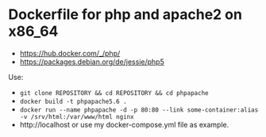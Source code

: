 # Dockerfile for php and apache2 on x86_64
* https://hub.docker.com/_/php/
* https://packages.debian.org/de/jessie/php5

Use:
* ``` git clone REPOSITORY && cd REPOSITORY && cd phpapache ```
* ``` docker build -t phpapache5.6 . ``` 
* ``` docker run --name phpapache -d -p 80:80 --link some-container:alias -v /srv/html:/var/www/html nginx ``` 
* http://localhost 
or use my docker-compose.yml file as example.
